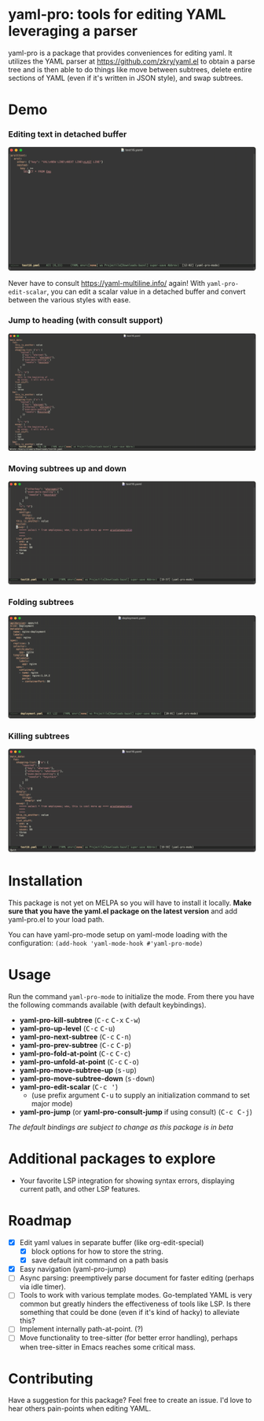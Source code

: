 # yaml-pro: tools for editing YAML leveraging a parser

yaml-pro is a package that provides conveniences for editing yaml.  It
utilizes the YAML parser at https://github.com/zkry/yaml.el to obtain
a parse tree and is then able to do things like move between subtrees,
delete entire sections of YAML (even if it's written in JSON style),
and swap subtrees.

# Demo

### Editing text in detached buffer

![screenshot](./docs/screenshot1.gif)

Never have to consult https://yaml-multiline.info/ again!  With
`yaml-pro-edit-scalar`, you can edit a scalar value in a detached
buffer and convert between the various styles with ease.

### Jump to heading (with consult support)

![jumping feature](./docs/yaml-pro-jump.gif)

### Moving subtrees up and down

![jumping feature](./docs/move-subtree.gif)

### Folding subtrees

![jumping feature](./docs/folding.gif)

### Killing subtrees

![jumping feature](./docs/killing-subtree.gif)

# Installation

This package is not yet on MELPA so you will have to install it
locally.  **Make sure that you have the yaml.el package on the latest
version** and add yaml-pro.el to your load path.

You can have yaml-pro-mode setup on yaml-mode loading with the
configuration: `(add-hook 'yaml-mode-hook #'yaml-pro-mode)`

# Usage

Run the command `yaml-pro-mode` to initialize the mode. From there you
have the following commands available (with default keybindings).

- **yaml-pro-kill-subtree** (<kbd>C-c</kbd> <kbd>C-x</kbd> <kbd>C-w</kbd>)
- **yaml-pro-up-level** (<kbd>C-c</kbd> <kbd>C-u</kbd>)
- **yaml-pro-next-subtree** (<kbd>C-c</kbd> <kbd>C-n</kbd>)
- **yaml-pro-prev-subtree** (<kbd>C-c</kbd> <kbd>C-p</kbd>)
- **yaml-pro-fold-at-point** (<kbd>C-c</kbd> <kbd>C-c</kbd>)
- **yaml-pro-unfold-at-point** (<kbd>C-c</kbd> <kbd>C-o</kbd>)
- **yaml-pro-move-subtree-up** (<kbd>s-up</kbd>)
- **yaml-pro-move-subtree-down** (<kbd>s-down</kbd>)
- **yaml-pro-edit-scalar** (<kbd>C-c '</kbd>)
  - (use prefix argument <kbd>C-u</kbd> to supply an initialization
    command to set major mode)
- **yaml-pro-jump** (or **yaml-pro-consult-jump** if using consult)
  (<kbd>C-c C-j</kbd>)

*The default bindings are subject to change as this package is in beta*

# Additional packages to explore

- Your favorite LSP integration for showing syntax errors, displaying
  current path, and other LSP features.

# Roadmap

- [x] Edit yaml values in separate buffer (like org-edit-special)
  - [x] block options for how to store the string.
  - [x] save default init command on a path basis
- [x] Easy navigation (yaml-pro-jump)
- [ ] Async parsing: preemptively parse document for faster editing
      (perhaps via idle timer).
- [ ] Tools to work with various template modes.  Go-templated YAML is
      very common but greatly hinders the effectiveness of tools like
      LSP.  Is there something that could be done (even if it's kind
      of hacky) to alleviate this?
- [ ] Implement internally path-at-point. (?)
- [ ] Move functionality to tree-sitter (for better error handling),
      perhaps when tree-sitter in Emacs reaches some critical mass.

# Contributing

Have a suggestion for this package? Feel free to create an issue. I'd
love to hear others pain-points when editing YAML.
